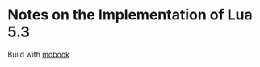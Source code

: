 # Notes on the Implementation of Lua 5.3

Build with [mdbook](https://github.com/rust-lang-nursery/mdBook)
